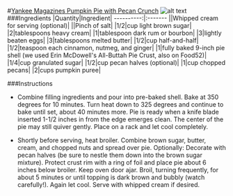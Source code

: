 #[Yankee Magazines Pumpkin Pie with Pecan Crunch](https://food52.com/recipes/65258-yankee-magazine-s-pumpkin-pie-with-pecan-crunch)
![alt text](https:https://images.food52.com/5daf8iZvKs4dSIvGs6r71MeiSr0=/753x502/6783f4a4-7b96-4616-9651-1d690576f46f--2016-1102_genius-yankee-magazine-pumpkin-pie-pecan-crunch_james-ransom-392.jpg)
###Ingredients
|Quantity|Ingredient|
----------:|:-------
||Whipped cream for serving (optional)|
||Pinch of salt|
|1/2|cup light brown sugar|
|2|tablespoons heavy cream|
|1|tablespoon dark rum or bourbon|
|3|lightly beaten eggs|
|3|tablespoons melted butter|
|1/2|cup half-and-half|
|1/2|teaspoon each cinnamon, nutmeg, and ginger|
|1|fully baked 9-inch pie shell (we used Erin McDowell's All-Buttah Pie Crust, also on Food52)|
|1/4|cup granulated sugar|
|1/2|cup pecan halves (optional)|
|1|cup chopped pecans|
|2|cups pumpkin puree|

###Instructions

* Combine filling ingredients and pour into pre-baked shell. Bake at 350 degrees for 10 minutes. Turn heat down to 325 degrees and continue to bake until set, about 40 minutes more. Pie is ready when a knife blade inserted 1-1/2 inches in from the edge emerges clean. The center of the pie may still quiver gently. Place on a rack and let cool completely.

* Shortly before serving, heat broiler. Combine brown sugar, butter, cream, and chopped nuts and spread over pie. Optionally: Decorate with pecan halves (be sure to nestle them down into the brown sugar mixture). Protect crust rim with a ring of foil and place pie about 6 inches below broiler. Keep oven door ajar. Broil, turning frequently, for about 5 minutes or until topping is dark brown and bubbly (watch carefully!). Again let cool. Serve with whipped cream if desired.